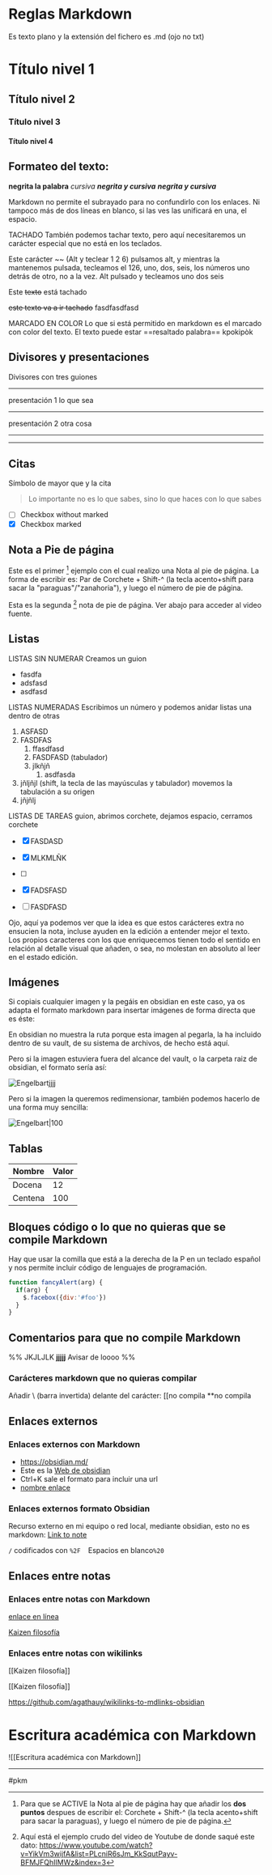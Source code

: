 # Reglas Markdown
Es texto plano y la extensión del fichero es .md (ojo no txt)

# Título nivel 1
## Título nivel 2
### Título nivel 3
#### Título nivel 4

## Formateo del texto:

**negrita la palabra**
*cursiva*
***negrita y cursiva***
___negrita y cursiva___

Markdown no permite el subrayado para no confundirlo con los enlaces.
Ni tampoco más de dos líneas en blanco, si las ves las unificará en una, el espacio.


TACHADO
También podemos tachar texto, pero aquí necesitaremos un carácter especial que no está en los teclados.

Este carácter ~~ (Alt y teclear 1 2 6) pulsamos alt, y mientras la mantenemos pulsada, tecleamos el 126, uno, dos, seis, los números uno detrás de otro, no a la vez. Alt pulsado y tecleamos uno dos seis

Este ~~texto~~ está tachado

~~este texto va a ir tachado~~ fasdfasdfasd

MARCADO EN COLOR
Lo que si está permitido en markdown es el marcado con color del texto.
El texto puede estar ==resaltado palabra== kpokipòk


## Divisores y presentaciones
Divisores con tres guiones

---

presentación 1
lo que sea

---

presentación 2
otra cosa

---


---

## Citas
Símbolo de mayor que y la cita
> Lo importante no es lo que sabes, sino lo que haces con lo que sabes


 - [ ] Checkbox without marked
 - [x] Checkbox marked

## Nota a Pie de página
Este es el primer [^1] ejemplo con el cual realizo una Nota al pie de página. La forma de escribir es: Par de Corchete + Shift-^ (la tecla acento+shift para sacar la "paraguas"/"zanahoria"), y luego el número de pie de página.

[^1]: Para que se ACTIVE la Nota al pie de página hay que añadir los **dos puntos** despues de escribir el: Corchete + Shift-^ (la tecla acento+shift para sacar la paraguas), y luego el número de pie de página.

Esta es la segunda [^2] nota de pie de página. Ver abajo para acceder al video fuente.

[^2]: Aquí está el ejemplo crudo del video de Youtube de donde saqué este dato: https://www.youtube.com/watch?v=YikVm3wijfA&list=PLcniR6sJm_KkSqutPayv-BFMJFQhIlMWz&index=3 

## Listas
LISTAS SIN NUMERAR
Creamos un guion
- fasdfa
- adsfasd
- asdfasd


LISTAS NUMERADAS
Escribimos un número y podemos anidar listas una dentro de otras
1. ASFASD
2. FASDFAS
	1. ffasdfasd
	2. FASDFASD (tabulador)
	3. jlkñjñ
		1. asdfasda
3. jñljñjl (shift, la tecla de las mayúsculas y tabulador) movemos la tabulación a su origen
4. jñjñlj

LISTAS DE TAREAS
guion, abrimos corchete, dejamos espacio, cerramos corchete
- [x] FASDASD
- [x] MLKMLÑK
- [ ] 
 - [x] FADSFASD
 - [ ] FASDFASD
 


Ojo, aquí ya podemos ver que la idea es que estos carácteres extra no ensucien la nota, incluse ayuden en la edición a entender mejor el texto. Los propios caracteres con los que enriquecemos tienen todo el sentido en relación al detalle visual que añaden, o sea, no molestan en absoluto al leer en el estado edición.

## Imágenes
Si copiais cualquier imagen y la pegáis en obsidian en este caso, ya os adapta el formato markdown para insertar imágenes de forma directa que es éste:

En obsidian no muestra la ruta porque esta imagen al pegarla, la ha incluido dentro de su vault, de su sistema de archivos, de hecho está aquí.

Pero si la imagen estuviera fuera del alcance del vault, o la carpeta raiz de obsidian, el formato sería así:

![Engelbartjjjj](https://history-computer.com/ModernComputer/Basis/images/Engelbart.jpg)

Pero si la imagen la queremos redimensionar, también podemos hacerlo de una forma muy sencilla:

![Engelbart|100](https://history-computer.com/ModernComputer/Basis/images/Engelbart.jpg)

## Tablas
| Nombre | Valor |
| ------ | ------ |
| Docena | 12 |
| Centena | 100 |

## Bloques código o lo que no quieras que se compile Markdown
Hay que usar la comilla que está  a la derecha de la P en un teclado español y nos permite incluir código de lenguajes de programación.

```js
function fancyAlert(arg) {
  if(arg) {
    $.facebox({div:'#foo'})
  }
}
```

## Comentarios para que no compile Markdown
%% JKJLJLK **jjjjj**
Avisar de loooo
%%

### Carácteres markdown que no quieras compilar
Añadir \ (barra invertida) delante del carácter:
\[\[no compila
\*\*no compila


## Enlaces externos 
### Enlaces externos con Markdown
 - https://obsidian.md/
 - Este es la [Web de obsidian](https://obsidian.md/)
 - Ctrl+K sale el formato para incluir una url 
 - [nombre enlace](https://google.es)

### Enlaces externos formato Obsidian
Recurso externo en mi equipo o red local, mediante obsidian, esto no es markdown:
[Link to note](obsidian://open?path=D:%2Fpath%2Fto%2Fficheroquesea.md)


`/` codificados con `%2F` 
` ` Espacios en blanco`%20`


## Enlaces entre notas

### Enlaces entre notas con Markdown
[enlace en línea](http://www.limni.net)

[Kaizen filosofía](Kaizen%20filosofía.md)

### Enlaces entre notas con wikilinks

[[Kaizen filosofía]]

[[Kaizen filosofía]]

https://github.com/agathauy/wikilinks-to-mdlinks-obsidian


# Escritura académica con Markdown
![[Escritura académica con Markdown]]

---
#pkm 